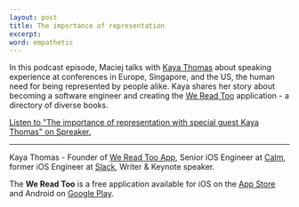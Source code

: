 ```yaml
---
layout: post
title: The importance of representation
excerpt: 
word: empathetic
---
```


In this podcast episode, Maciej talks with [Kaya Thomas](https://twitter.com/kthomas901) about speaking experience at conferences in Europe, Singapore, and the US, the human need for being represented by people alike. Kaya shares her story about becoming a software engineer and creating the [We Read Too](https://apps.apple.com/us/app/we-read-too/id908782619) application - a directory of diverse books.

<a class="spreaker-player" href="https://www.spreaker.com/episode/38184065" data-resource="episode_id=38184065" data-width="100%" data-height="200px" data-theme="light" data-playlist="false" data-playlist-continuous="false" data-autoplay="false" data-live-autoplay="false" data-chapters-image="true" data-episode-image-position="right" data-hide-logo="false" data-hide-likes="false" data-hide-comments="false" data-hide-sharing="false" data-hide-download="true">Listen to "The importance of representation with special guest Kaya Thomas" on Spreaker.</a><script async src="https://widget.spreaker.com/widgets.js"></script>

---

Kaya Thomas - Founder of [We Read Too App](https://twitter.com/WeReadTooApp), Senior iOS Engineer at [Calm](https://twitter.com/calm), former iOS Engineer at [Slack](https://twitter.com/slackhq), Writer & Keynote speaker.

The **We Read Too** is a free application available for iOS on the [App Store](https://apps.apple.com/us/app/we-read-too/id908782619) and Android on [Google Play](https://play.google.com/store/apps/details?id=com.wereadtoo.android.app).
